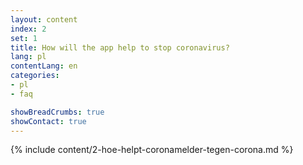 ```yaml
---
layout: content
index: 2
set: 1
title: How will the app help to stop coronavirus?
lang: pl
contentLang: en
categories:
- pl
- faq

showBreadCrumbs: true
showContact: true
---
```


{% include content/2-hoe-helpt-coronamelder-tegen-corona.md %}

